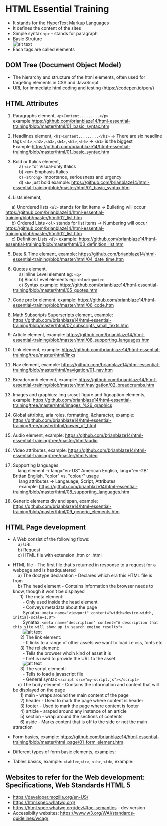 # HTML Essential Training
- It stands for the HyperText Markup Languages
- It defines the content of the sites
- Simple syntax `<p>` - stands for paragraph
- Basic Struture</br>
![alt text](https://github.com/brianblaze14/html-essential-training/blob/master/images/HTML-Basic-Structure.PNG)
- Each tags are called elements

## DOM Tree (Document Object Model)

- The hierarchy and structure of the html elements, often used for targeting elements in CSS and JavaScript
- URL for immediate html coding and testing (https://codepen.io/pen/)

## HTML Attributes

1. Paragraphs element, `<p>Content.........</p>` example:https://github.com/brianblaze14/html-essential-training/blob/master/html/01_basic_syntax.htm

2. Headlines element,  `<h1>Content.........</h1>` -> There are six headline tags `<h1>,<h2>,<h3>,<h4>,<h5>,<h6>` -> `<h1>` is the biggest Example:https://github.com/brianblaze14/html-essential-training/blob/master/html/01_basic_syntax.htm

3. Bold or Italics element, </br>
&nbsp;&nbsp;&nbsp;&nbsp; a) `<i>` for Visual-only Italics</br>
&nbsp;&nbsp;&nbsp;&nbsp; b) `<em>` Emphasis Italics</br>
&nbsp;&nbsp;&nbsp;&nbsp; c) `<strong>` Importance, seriousness and urgency</br>
&nbsp;&nbsp;&nbsp;&nbsp; d) `<b>` just bold example: https://github.com/brianblaze14/html-essential-training/blob/master/html/01_basic_syntax.htm</br>

4. Lists element,

&nbsp;&nbsp;&nbsp;&nbsp; a) Unordered lists `<ul>` stands for list items -> Bulleting will occur https://github.com/brianblaze14/html-essential-training/blob/master/html/02_list.htm </br>
&nbsp;&nbsp;&nbsp;&nbsp; b) Ordered Lists `<ol>` stands for list items -> Numbering will occur https://github.com/brianblaze14/html-essential-training/blob/master/html/02_list.htm </br>
&nbsp;&nbsp;&nbsp;&nbsp; c) Definition Lists `<dl>` example: https://github.com/brianblaze14/html-essential-training/blob/master/html/03_definition_list.htm

5. Date & Time element, example: https://github.com/brianblaze14/html-essential-training/blob/master/html/04_date_time.htm

6. Quotes element, </br>
&nbsp;&nbsp;&nbsp;&nbsp; a) Inline Level element eg: `<q>`</br>
&nbsp;&nbsp;&nbsp;&nbsp; b) Block Level elements eg: `<blockquote>`</br>
&nbsp;&nbsp;&nbsp;&nbsp; c) Syntax example: https://github.com/brianblaze14/html-essential-training/blob/master/html/05_quotes.htm

7. Code pre br element, example: https://github.com/brianblaze14/html-essential-training/blob/master/html/06_code.htm

8. Math Subscripts Superscripts element, example: https://github.com/brianblaze14/html-essential-training/blob/master/html/07_subscripts_small_texts.htm

9. Article element, example:  https://github.com/brianblaze14/html-essential-training/blob/master/html/08_supporting_languages.htm

10. Link element, example: https://github.com/brianblaze14/html-essential-training/tree/master/html/links

11. Nav element, example: https://github.com/brianblaze14/html-essential-training/blob/master/html/navigation/01_nav.htm

12. Breadcrumb element, example: https://github.com/brianblaze14/html-essential-training/blob/master/html/navigation/02_breadcrumbs.htm

13. Images and graphics: img srcset figure and figcaption elements, example: https://github.com/brianblaze14/html-essential-training/tree/master/html/images_%26_graphics

14. Global attribite, aria roles, formatting, &character, example: https://github.com/brianblaze14/html-essential-training/tree/master/html/power_of_html

15. Audio element, example: https://github.com/brianblaze14/html-essential-training/tree/master/html/audio

16. Video attributes, example: https://github.com/brianblaze14/html-essential-training/tree/master/html/video

17. Supporting languages </br>
&nbsp;&nbsp;&nbsp; lang element -> lang="en-US" American English, lang="en-GB" Brittan English, "color" vs. "colour" usage </br>
&nbsp;&nbsp;&nbsp;&nbsp; lang attributes -> Langauage, Script, Attributes </br>
&nbsp;&nbsp;&nbsp;&nbsp; example: https://github.com/brianblaze14/html-essential-training/blob/master/html/08_supporting_languages.htm

18. Generic elements div and span, example: https://github.com/brianblaze14/html-essential-training/blob/master/html/09_generic_elements.htm

## HTML Page development

- A Web consist of the following flows:</br>
&nbsp;&nbsp;&nbsp; a) URL</br>
&nbsp;&nbsp;&nbsp; b) Request </br>
&nbsp;&nbsp;&nbsp; c) HTML file with extension .htm or .html </br>

- HTML file - The first file that's returned in response to a request for a webpage and is headquatered </br>
&nbsp;&nbsp;&nbsp; a) The doctype declaration - Declares which era this HTML file is from </br>
&nbsp;&nbsp;&nbsp; b) The head element - Contains information the browser needs to know, though it won't be displayed </br>
&nbsp;&nbsp;&nbsp;&nbsp;&nbsp; 1) The meta element: </br>
&nbsp;&nbsp;&nbsp;&nbsp;&nbsp;&nbsp;&nbsp; - Only used inside the head element </br>
&nbsp;&nbsp;&nbsp;&nbsp;&nbsp;&nbsp;&nbsp; - Conveys metadata about the page </br>
&nbsp;&nbsp;&nbsp;&nbsp;&nbsp;&nbsp;&nbsp; Synatax: `<meta name="viewport" content="width=device-width, initial-scale=1.0">`</br>
&nbsp;&nbsp;&nbsp;&nbsp;&nbsp;&nbsp;&nbsp; Synatax: `<meta name="description" content="A description that this site will show up in search engine results">`</br>
&nbsp;&nbsp;&nbsp;&nbsp;&nbsp;&nbsp;&nbsp; ![alt text](https://github.com/brianblaze14/html-essential-training/blob/master/images/Meta_data.PNG)</br>
&nbsp;&nbsp;&nbsp;&nbsp;&nbsp; 2) The link element: </br>
&nbsp;&nbsp;&nbsp;&nbsp;&nbsp;&nbsp;&nbsp; - It links to a range of other assets we want to load i.e css, fonts etc </br>
&nbsp;&nbsp;&nbsp;&nbsp;&nbsp; 3) The rel element: </br>
&nbsp;&nbsp;&nbsp;&nbsp;&nbsp;&nbsp;&nbsp; - Tells the browser  whcih kind of asset it is </br>
&nbsp;&nbsp;&nbsp;&nbsp;&nbsp;&nbsp;&nbsp; - href is used to provide the URL to the asset </br>
&nbsp;&nbsp;&nbsp;&nbsp;&nbsp;&nbsp;&nbsp; ![alt text](https://github.com/brianblaze14/html-essential-training/blob/master/images/links.PNG)</br>
&nbsp;&nbsp;&nbsp;&nbsp;&nbsp; 3) The script element: </br>
&nbsp;&nbsp;&nbsp;&nbsp;&nbsp;&nbsp;&nbsp; - Tells to load a javascript file </br>
&nbsp;&nbsp;&nbsp;&nbsp;&nbsp;&nbsp;&nbsp; - General syntax `<script src="my-script.js"></script>` </br>
&nbsp;&nbsp;&nbsp; c) The body element - Contains the information and content that will be displayed on the page</br>
&nbsp;&nbsp;&nbsp;&nbsp;&nbsp; 1) main - wraps around the main content of the page</br>
&nbsp;&nbsp;&nbsp;&nbsp;&nbsp; 2) header - Used to mark the page where content is header</br>
&nbsp;&nbsp;&nbsp;&nbsp;&nbsp; 3) footer - Used to mark the page where content is footer</br>
&nbsp;&nbsp;&nbsp;&nbsp;&nbsp; 4) article - araped around any instance of an article</br>
&nbsp;&nbsp;&nbsp;&nbsp;&nbsp; 5) section - wrap around the sections of contents</br>
&nbsp;&nbsp;&nbsp;&nbsp;&nbsp; 6) aside - Marks content that is off to the side or not the main attraction

- Form basics, example: https://github.com/brianblaze14/html-essential-training/blob/master/html_page/01_form_element.htm
- Different types of form basic elements, examples: 
- Tables basics, example: `<table>`,`<tr>`, `<th>`, `<td>`, example: 
 

## Websites to refer for the Web development: Specifications, Web Standards HTML 5
- https://developer.mozilla.org/en-US/
- https://html.spec.whatwg.org/
- https://html.spec.whatwg.org/dev/#toc-semantics - dev version
- Accessibilty websites: https://www.w3.org/WAI/standards-guidelines/wcag/

